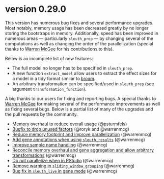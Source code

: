# version 0.29.0

This version has numerous bug fixes and several performance upgrades.
Most notably, memory usage has been decreased greatly by no longer storing the bootstraps in memory.
Additionally, speed has been improved in numerous areas — particularly `sleuth_prep` — by changing several of the computations as well as changing the order of the parallelization (special thanks to [Warren McGee](https://github.com/warrenmcg) for his contributions to this).

Below is an incomplete list of new features:

- The full model no longer has to be specified in `sleuth_prep`.
- A new function `extract_model` allow users to extract the effect sizes for a model in a tidy format similar to [broom](https://cran.r-project.org/web/packages/broom/vignettes/broom.html).
- An arbitrary transformation can be specified/used in `sleuth_prep` (see argument `transformation_function`).

A big thanks to our users for fixing and reporting bugs.
A special thanks to [Warren McGee](https://github.com/warrenmcg) for making several of the performance improvements as well as fixing several bugs.
Below is a partial list of many of the upgrades and the pull requests by the community.

- [Memory overhaul to reduce overall usage](https://github.com/pachterlab/sleuth/pull/63) (@psturmfels)
- [Bugfix to drop unused factors](https://github.com/pachterlab/sleuth/pull/71) (@roryk and @warrenmcg)
- [Reduce memory footprint and improve parallelization](https://github.com/pachterlab/sleuth/pull/94) (@warrenmcg)
- [Add gene annotations when using `sleuth_results`](https://github.com/pachterlab/sleuth/pull/95) (@warrenmcg)
- [Improve sample name handling](https://github.com/pachterlab/sleuth/pull/96) (@warrenmcg)
- [Reconcile memory overhaul and gene aggregation and allow arbitrary transformations](https://github.com/pachterlab/sleuth/pull/99) (@warrenmcg)
- [Do not parallelize when in RStudio](https://github.com/pachterlab/sleuth/pull/108) (@warrenmcg)
- [Remove warning in `sliding_window_grouping`](https://github.com/pachterlab/sleuth/pull/106) (@warrenmcg)
- [Bug fix in `sleuth_live` in gene mode](https://github.com/pachterlab/sleuth/pull/107) (@warrenmcg)
